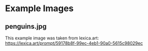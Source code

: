 # Example Images

## penguins.jpg

This example image was taken from lexica.art: https://lexica.art/prompt/59178b8f-99ec-4eb1-90a0-5615c98029ec

